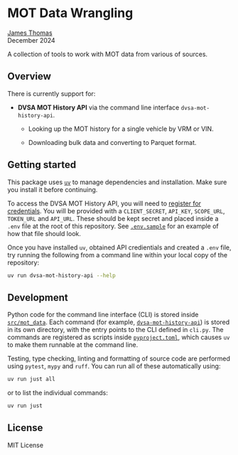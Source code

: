 # MOT Data Wrangling

[James Thomas](https://github.com/jatonline)\
December 2024

A collection of tools to work with MOT data from various of sources.

## Overview

There is currently support for:

- **DVSA MOT History API** via the command line interface `dvsa-mot-history-api`.

    - Looking up the MOT history for a single vehicle by VRM or VIN.

    - Downloading bulk data and converting to Parquet format.

## Getting started

This package uses [`uv`](https://docs.astral.sh/uv/) to manage dependencies and installation. Make sure you install it before continuing.

To access the DVSA MOT History API, you will need to [register for credentials](https://documentation.history.mot.api.gov.uk).
You will be provided with a `CLIENT_SECRET`, `API_KEY`, `SCOPE_URL`, `TOKEN_URL` and `API_URL`.
These should be kept secret and placed inside a `.env` file at the root of this repository.
See [`.env.sample`](./.env.sample) for an example of how that file should look.

Once you have installed `uv`, obtained API credientials and created a `.env` file, try running the following from a command line within your local copy of the repository:

```bash
uv run dvsa-mot-history-api --help
```

## Development

Python code for the command line interface (CLI) is stored inside [`src/mot_data`](./src/mot_data).
Each command (for example, [`dvsa-mot-history-api`](./src/mot_data/dvsa_mot_history_api)) is stored in its own directory, with the entry points to the CLI defined in `cli.py`.
The commands are registered as scripts inside [`pyproject.toml`](./pyproject.toml), which causes `uv` to make them runnable at the command line.

Testing, type checking, linting and formatting of source code are performed using `pytest`, `mypy` and `ruff`.
You can run all of these automatically using:

```bash
uv run just all
```

or to list the individual commands:

```bash
uv run just
```

## License

MIT License
